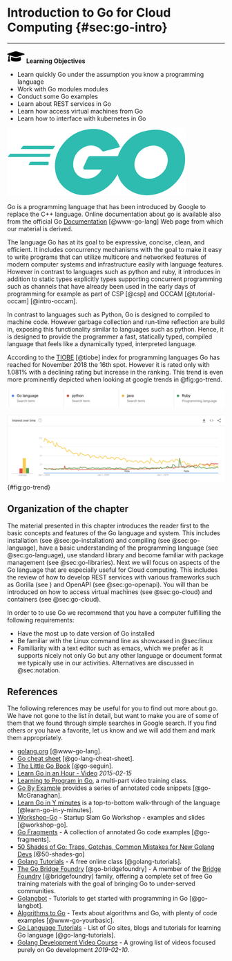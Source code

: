 # Introduction to Go for Cloud Computing {#sec:go-intro}

---

![](images/learning.png) **Learning Objectives**

* Learn quickly Go under the assumption you know a programming language
* Work with Go modules modules
* Conduct some Go examples
* Learn about REST services in Go
* Learn how access virtual machines from Go
* Learn how to interface with kubernetes in Go

![Go Logo](images/Go-Logo-Aqua.svg)


Go is a programming language that has been introduced by Google to
replace the C++ language. Online documentation about go is available
also from the official Go [Documentation](https://golang.org/doc/)
[@www-go-lang] Web page from which our material is derived.

The language Go has at its goal to be expressive, concise, clean, and
efficient. It includes concurrency mechanisms with the goal to make it
easy to write programs that can utilize multicore and networked
features of modern computer systems and infrastructure easily with
language features. However in contrast to languages such as python and
ruby, it introduces in addition to static types explicitly types
supporting concurrent programming such as channels that have already
been used in the early days of programming for example as part of CSP
[@csp] and OCCAM [@tutorial-occam] [@intro-occam].

In contrast to languages such as Python, Go is designed to compiled to
machine code. However garbage collection and run-time reflection are build in, exposing
this functionality similar to languages such as python. Hence, it is designed to
provide the programmer a fast, statically typed, compiled language
that feels like a dynamically typed, interpreted language.

According to the [TIOBE](https://www.tiobe.com/tiobe-index/) [@tiobe] index
for programming languages Go has reached for November 2018 the 16th
spot. However it is rated only with 1.081% with a declining rating but
increase in the ranking. This trend is even more prominently depicted
when looking at google trends in @fig:go-trend.

![Legend](images/go-trend-legend.png)

![Google trends for selected programming languages](images/go-trend.png){#fig:go-trend}



## Organization of the chapter

The material presented in this chapter introduces the reader first to
the basic concepts and features of the Go language and system.  This
includes installation (see @sec:go-installation)  and compiling (see @sec:go-language), have a basic understanding of the
programming language (see @sec:go-language), use standard library and become
familiar with package management (see @sec:go-libraries). Next we will focus
on aspects of the Go language that are especially useful for Cloud
computing. This includes the review of how to develop REST services
with various frameworks such as Gorilla (see ) and OpenAPI
(see @sec:go-openapi). You will than be introduced on how to access virtual
machines (see @sec:go-cloud) and containers (see @sec:go-cloud).

In order to to use Go we recommend that you have a computer fulfilling
the following requirements:

- Have the most up to date version of Go installed
- Be familiar with the Linux command line as showcased in @sec:linux
- Familiarity with a text editor such as emacs, which we prefer as it
  supports nicely not only Go but any other language or document
  format we typically use in our activities. Alternatives are
  discussed in @sec:notation.

## References

The following references may be useful for you to find out more about
go. We have not gone to the list in detail, but want to make you are
of some of them that we found through simple searches in Google
search. If you find others or you have a favorite, let us know and we
will add them and mark them appropriately.

* [golang.org](http://golang.org/doc/#learning) [@www-go-lang].
* [Go cheat sheet](https://github.com/a8m/go-lang-cheat-sheet) [@go-lang-cheat-sheet].
* [The Little Go Book](http://openmymind.net/The-Little-Go-Book/) [@go-seguin].
* [Learn Go in an Hour - Video](https://www.youtube.com/watch?v=CF9S4QZuV30) _2015-02-15_
* [Learning to Program in Go](https://www.youtube.com/playlist?list=PLei96ZX_m9sVSEXWwZi8uwd2vqCpEm4m6), a multi-part video training class.
* [Go By Example](http://gobyexample.com/) provides a series of annotated code snippets [@go-McGranaghan].
* [Learn Go in Y minutes](http://learnxinyminutes.com/docs/go/) is a top-to-bottom walk-through of the language [@learn-go-in-y-minutes].
* [Workshop-Go](https://github.com/sendwithus/workshop-go) - Startup Slam Go Workshop - examples and slides [@workshop-go].
* [Go Fragments](http://www.gofragments.net/) - A collection of annotated Go code examples [@go-fragments].
* [50 Shades of Go: Traps, Gotchas, Common Mistakes for New Golang Devs](http://devs.cloudimmunity.com/gotchas-and-common-mistakes-in-go-golang/index.html) [@50-shades-go]
* [Golang Tutorials](http://golangtutorials.blogspot.com/2011/05/table-of-contents.html) - A free online class [@golang-tutorials].
* [The Go Bridge Foundry](https://github.com/gobridge) [@go-bridgefoundry] - A member of the [Bridge Foundry](http://bridgefoundry.org/) [@bridgefoundry] family, offering a complete set of free Go training materials with the goal of bringing Go to under-served communities.
* [Golangbot](https://golangbot.com/learn-golang-series/) - Tutorials to get started with programming in Go [@go-langbot].
* [Algorithms to Go](http://yourbasic.org/) - Texts about algorithms and Go, with plenty of code examples [@www-go-yourbasic].
* [Go Language Tutorials](https://www.cybrhome.com/topic/go-language-tutorials) - List of Go sites, blogs and tutorials for learning Go language [@go-lang-tutorials].
* [Golang Development Video Course](https://www.youtube.com/playlist?list=PLzUGFf4GhXBL4GHXVcMMvzgtO8-WEJIoY) - A growing list of videos focused purely on Go development _2019-02-10_.
